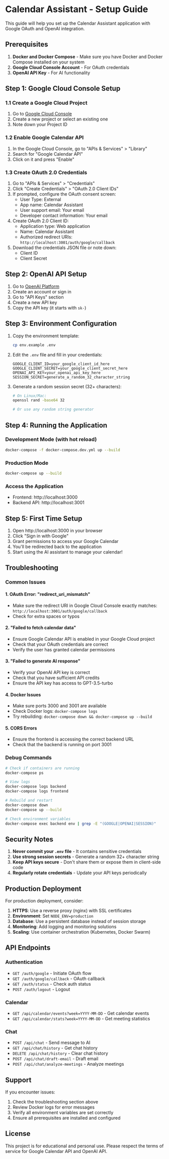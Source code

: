 # Calendar Assistant - Setup Guide

This guide will help you set up the Calendar Assistant application with Google OAuth and OpenAI integration.

## Prerequisites

1. **Docker and Docker Compose** - Make sure you have Docker and Docker Compose installed on your system
2. **Google Cloud Console Account** - For OAuth credentials
3. **OpenAI API Key** - For AI functionality

## Step 1: Google Cloud Console Setup

### 1.1 Create a Google Cloud Project

1. Go to [Google Cloud Console](https://console.cloud.google.com/)
2. Create a new project or select an existing one
3. Note down your Project ID

### 1.2 Enable Google Calendar API

1. In the Google Cloud Console, go to "APIs & Services" > "Library"
2. Search for "Google Calendar API"
3. Click on it and press "Enable"

### 1.3 Create OAuth 2.0 Credentials

1. Go to "APIs & Services" > "Credentials"
2. Click "Create Credentials" > "OAuth 2.0 Client IDs"
3. If prompted, configure the OAuth consent screen:
   - User Type: External
   - App name: Calendar Assistant
   - User support email: Your email
   - Developer contact information: Your email
4. Create OAuth 2.0 Client ID:
   - Application type: Web application
   - Name: Calendar Assistant
   - Authorized redirect URIs: `http://localhost:3001/auth/google/callback`
5. Download the credentials JSON file or note down:
   - Client ID
   - Client Secret

## Step 2: OpenAI API Setup

1. Go to [OpenAI Platform](https://platform.openai.com/)
2. Create an account or sign in
3. Go to "API Keys" section
4. Create a new API key
5. Copy the API key (it starts with `sk-`)

## Step 3: Environment Configuration

1. Copy the environment template:

   ```bash
   cp env.example .env
   ```

2. Edit the `.env` file and fill in your credentials:

   ```env
   GOOGLE_CLIENT_ID=your_google_client_id_here
   GOOGLE_CLIENT_SECRET=your_google_client_secret_here
   OPENAI_API_KEY=your_openai_api_key_here
   SESSION_SECRET=generate_a_random_32_character_string
   ```

3. Generate a random session secret (32+ characters):

   ```bash
   # On Linux/Mac:
   openssl rand -base64 32

   # Or use any random string generator
   ```

## Step 4: Running the Application

### Development Mode (with hot reload)

```bash
docker-compose -f docker-compose.dev.yml up --build
```

### Production Mode

```bash
docker-compose up --build
```

### Access the Application

- Frontend: http://localhost:3000
- Backend API: http://localhost:3001

## Step 5: First Time Setup

1. Open http://localhost:3000 in your browser
2. Click "Sign in with Google"
3. Grant permissions to access your Google Calendar
4. You'll be redirected back to the application
5. Start using the AI assistant to manage your calendar!

## Troubleshooting

### Common Issues

#### 1. OAuth Error: "redirect_uri_mismatch"

- Make sure the redirect URI in Google Cloud Console exactly matches: `http://localhost:3001/auth/google/callback`
- Check for extra spaces or typos

#### 2. "Failed to fetch calendar data"

- Ensure Google Calendar API is enabled in your Google Cloud project
- Check that your OAuth credentials are correct
- Verify the user has granted calendar permissions

#### 3. "Failed to generate AI response"

- Verify your OpenAI API key is correct
- Check that you have sufficient API credits
- Ensure the API key has access to GPT-3.5-turbo

#### 4. Docker Issues

- Make sure ports 3000 and 3001 are available
- Check Docker logs: `docker-compose logs`
- Try rebuilding: `docker-compose down && docker-compose up --build`

#### 5. CORS Errors

- Ensure the frontend is accessing the correct backend URL
- Check that the backend is running on port 3001

### Debug Commands

```bash
# Check if containers are running
docker-compose ps

# View logs
docker-compose logs backend
docker-compose logs frontend

# Rebuild and restart
docker-compose down
docker-compose up --build

# Check environment variables
docker-compose exec backend env | grep -E "(GOOGLE|OPENAI|SESSION)"
```

## Security Notes

1. **Never commit your `.env` file** - It contains sensitive credentials
2. **Use strong session secrets** - Generate a random 32+ character string
3. **Keep API keys secure** - Don't share them or expose them in client-side code
4. **Regularly rotate credentials** - Update your API keys periodically

## Production Deployment

For production deployment, consider:

1. **HTTPS**: Use a reverse proxy (nginx) with SSL certificates
2. **Environment**: Set `NODE_ENV=production`
3. **Database**: Use a persistent database instead of session storage
4. **Monitoring**: Add logging and monitoring solutions
5. **Scaling**: Use container orchestration (Kubernetes, Docker Swarm)

## API Endpoints

### Authentication

- `GET /auth/google` - Initiate OAuth flow
- `GET /auth/google/callback` - OAuth callback
- `GET /auth/status` - Check auth status
- `POST /auth/logout` - Logout

### Calendar

- `GET /api/calendar/events?week=YYYY-MM-DD` - Get calendar events
- `GET /api/calendar/stats?week=YYYY-MM-DD` - Get meeting statistics

### Chat

- `POST /api/chat` - Send message to AI
- `GET /api/chat/history` - Get chat history
- `DELETE /api/chat/history` - Clear chat history
- `POST /api/chat/draft-email` - Draft email
- `POST /api/chat/analyze-meetings` - Analyze meetings

## Support

If you encounter issues:

1. Check the troubleshooting section above
2. Review Docker logs for error messages
3. Verify all environment variables are set correctly
4. Ensure all prerequisites are installed and configured

## License

This project is for educational and personal use. Please respect the terms of service for Google Calendar API and OpenAI API.
